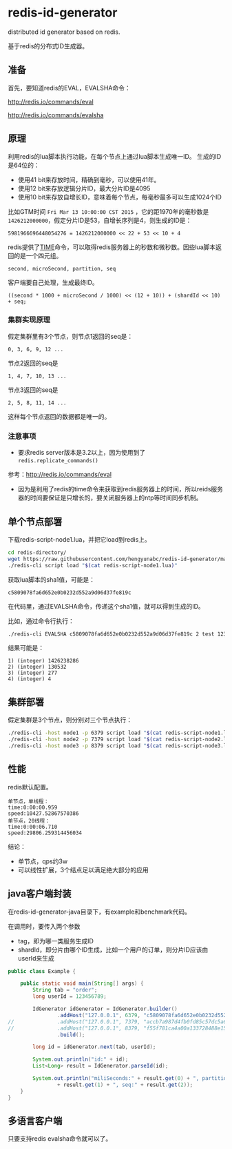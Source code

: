 # redis-id-generator
distributed id generator based on redis.

基于redis的分布式ID生成器。
## 准备

首先，要知道redis的EVAL，EVALSHA命令：

http://redis.io/commands/eval

http://redis.io/commands/evalsha

## 原理
利用redis的lua脚本执行功能，在每个节点上通过lua脚本生成唯一ID。
生成的ID是64位的：

* 使用41 bit来存放时间，精确到毫秒，可以使用41年。  
* 使用12 bit来存放逻辑分片ID，最大分片ID是4095
* 使用10 bit来存放自增长ID，意味着每个节点，每毫秒最多可以生成1024个ID  

比如GTM时间 ```Fri Mar 13 10:00:00 CST 2015``` ，它的距1970年的毫秒数是 ```1426212000000```，假定分片ID是53，自增长序列是4，则生成的ID是：
```
5981966696448054276 = 1426212000000 << 22 + 53 << 10 + 4
```

redis提供了[TIME](http://redis.io/commands/time)命令，可以取得redis服务器上的秒数和微秒数。因些lua脚本返回的是一个四元组。
```
second, microSecond, partition, seq
```

客户端要自己处理，生成最终ID。
```
((second * 1000 + microSecond / 1000) << (12 + 10)) + (shardId << 10) + seq;
```

### 集群实现原理
假定集群里有3个节点，则节点1返回的seq是：
```
0, 3, 6, 9, 12 ...
```
节点2返回的seq是
```
1, 4, 7, 10, 13 ...
```
节点3返回的seq是
```
2, 5, 8, 11, 14 ...
```
这样每个节点返回的数据都是唯一的。

### 注意事项

* 要求redis server版本是3.2以上，因为使用到了`redis.replicate_commands()`

参考：http://redis.io/commands/eval

* 因为是利用了redis的time命令来获取到redis服务器上的时间，所以reids服务器的时间要保证是只增长的，要关闭服务器上的ntp等时间同步机制。

## 单个节点部署

下载redis-script-node1.lua，并把它load到redis上。
```bash
cd redis-directory/
wget https://raw.githubusercontent.com/hengyunabc/redis-id-generator/master/redis-script-node1.lua
./redis-cli script load "$(cat redis-script-node1.lua)"
```
获取lua脚本的sha1值，可能是：
```
c5809078fa6d652e0b0232d552a9d06d37fe819c
```
在代码里，通过EVALSHA命令，传递这个sha1值，就可以得到生成的ID。

比如，通过命令行执行：
```bash
./redis-cli EVALSHA c5809078fa6d652e0b0232d552a9d06d37fe819c 2 test 123456789
```
结果可能是：
```
1) (integer) 1426238286
2) (integer) 130532
3) (integer) 277
4) (integer) 4
```

## 集群部署
假定集群是3个节点，则分别对三个节点执行：
```bash
./redis-cli -host node1 -p 6379 script load "$(cat redis-script-node1.lua)"
./redis-cli -host node2 -p 7379 script load "$(cat redis-script-node2.lua)"
./redis-cli -host node3 -p 8379 script load "$(cat redis-script-node3.lua)"
```

## 性能
redis默认配置。

```
单节点，单线程：
time:0:00:00.959
speed:10427.52867570386
单节点，20线程：
time:0:00:06.710
speed:29806.259314456034
```
结论：
- 单节点，qps约3w
- 可以线性扩展，3个结点足以满足绝大部分的应用

## java客户端封装
在redis-id-generator-java目录下，有example和benchmark代码。

在调用时，要传入两个参数
- tag，即为哪一类服务生成ID
- shardId，即分片由哪个ID生成，比如一个用户的订单，则分片ID应该由userId来生成

```java
public class Example {

	public static void main(String[] args) {
		String tab = "order";
		long userId = 123456789;

		IdGenerator idGenerator = IdGenerator.builder()
				.addHost("127.0.0.1", 6379, "c5809078fa6d652e0b0232d552a9d06d37fe819c")
//				.addHost("127.0.0.1", 7379, "accb7a987d4fb0fd85c57dc5a609529f80ec3722")
//				.addHost("127.0.0.1", 8379, "f55f781ca4a00a133728488e15a554c070b17255")
				.build();

		long id = idGenerator.next(tab, userId);

		System.out.println("id:" + id);
		List<Long> result = IdGenerator.parseId(id);

		System.out.println("miliSeconds:" + result.get(0) + ", partition:"
				+ result.get(1) + ", seq:" + result.get(2));
	}
}
```

## 多语言客户端
只要支持redis evalsha命令就可以了。
